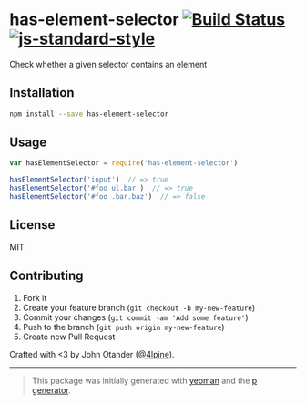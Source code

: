 # has-element-selector [![Build Status](https://secure.travis-ci.org/cssstats/has-element-selector.png?branch=master)](https://travis-ci.org/cssstats/has-element-selector) [![js-standard-style](https://img.shields.io/badge/code%20style-standard-brightgreen.svg?style=flat)](https://github.com/feross/standard)

Check whether a given selector contains an element

## Installation

```bash
npm install --save has-element-selector
```

## Usage

```javascript
var hasElementSelector = require('has-element-selector')

hasElementSelector('input')  // => true
hasElementSelector('#foo ul.bar')  // => true
hasElementSelector('#foo .bar.baz')  // => false
```

## License

MIT

## Contributing

1. Fork it
2. Create your feature branch (`git checkout -b my-new-feature`)
3. Commit your changes (`git commit -am 'Add some feature'`)
4. Push to the branch (`git push origin my-new-feature`)
5. Create new Pull Request

Crafted with <3 by John Otander ([@4lpine](https://twitter.com/4lpine)).

***

> This package was initially generated with [yeoman](http://yeoman.io) and the [p generator](https://github.com/johnotander/generator-p.git).
